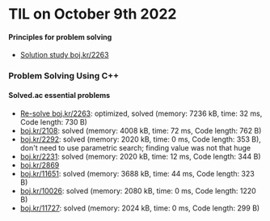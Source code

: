# **TIL on October 9th 2022**
#### Principles for problem solving
- [Solution study boj.kr/2263](../../../Problem%20Solving/Solution%20study/sol-study-2263-10-09-2022.md)

### Problem Solving Using C++
#### Solved.ac essential problems
- [Re-solve boj.kr/2263](../../../Problem%20Solving/boj/solvedac/2263-re-10-09-2022.cpp): optimized, solved (memory: 7236 kB, time: 32 ms, Code length: 730 B)
- [boj.kr/2108](../../../Problem%20Solving/boj/solvedac/2108-10-09-2022.cpp): solved (memory: 4008 kB, time: 72 ms, Code length: 762 B)
- [boj.kr/2292](../../../Problem%20Solving/boj/solvedac/2292-10-09-2022.cpp): solved (memory: 2020 kB, time: 0 ms, Code length: 353 B), don't need to use parametric search; finding value was not that huge
- [boj.kr/2231](../../../Problem%20Solving/boj/solvedac/2231-10-09-2022.cpp): solved (memory: 2020 kB, time: 12 ms, Code length: 344 B)
- [boj.kr/2869](../../../Problem%20Solving/boj/solvedac/2869-10-09-2022.cpp)
- [boj.kr/11651](../../../Problem%20Solving/boj/solvedac/11651-10-09-2022.cpp): solved (memory: 3688 kB, time: 44 ms, Code length: 323 B)
- [boj.kr/10026](../../../Problem%20Solving/boj/solvedac/10026-10-09-2022.cpp): solved (memory: 2080 kB, time: 0 ms, Code length: 1220 B)
- [boj.kr/11727](../../../Problem%20Solving/boj/solvedac/11727-10-09-2022.cpp): solved (memory: 2024 kB, time: 0 ms, Code length: 299 B)
